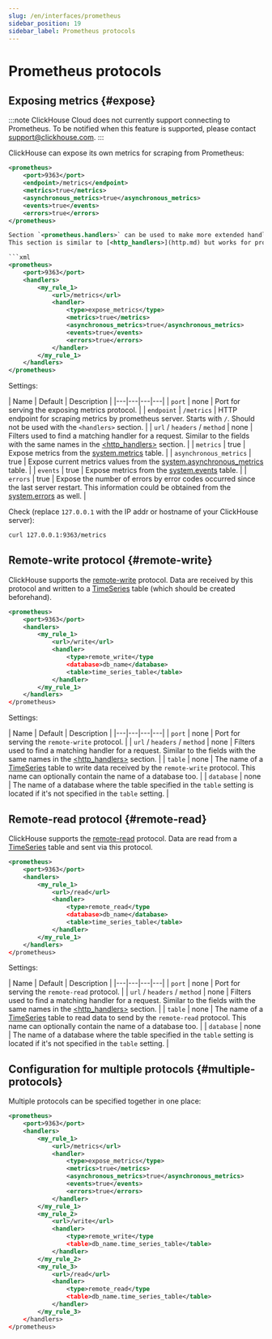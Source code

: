 ```yaml
---
slug: /en/interfaces/prometheus
sidebar_position: 19
sidebar_label: Prometheus protocols
---
```


# Prometheus protocols

## Exposing metrics {#expose}

:::note
ClickHouse Cloud does not currently support connecting to Prometheus. To be notified when this feature is supported, please contact support@clickhouse.com.
:::

ClickHouse can expose its own metrics for scraping from Prometheus:

```xml
<prometheus>
    <port>9363</port>
    <endpoint>/metrics</endpoint>
    <metrics>true</metrics>
    <asynchronous_metrics>true</asynchronous_metrics>
    <events>true</events>
    <errors>true</errors>
</prometheus>

Section `<prometheus.handlers>` can be used to make more extended handlers.
This section is similar to [<http_handlers>](http.md) but works for prometheus protocols:

```xml
<prometheus>
    <port>9363</port>
    <handlers>
        <my_rule_1>
            <url>/metrics</url>
            <handler>
                <type>expose_metrics</type>
                <metrics>true</metrics>
                <asynchronous_metrics>true</asynchronous_metrics>
                <events>true</events>
                <errors>true</errors>
            </handler>
        </my_rule_1>
    </handlers>
</prometheus>
```

Settings:

| Name | Default | Description |
|---|---|---|---|
| `port` | none | Port for serving the exposing metrics protocol. |
| `endpoint` | `/metrics` | HTTP endpoint for scraping metrics by prometheus server. Starts with `/`. Should not be used with the `<handlers>` section. |
| `url` / `headers` / `method` | none | Filters used to find a matching handler for a request. Similar to the fields with the same names in the [<http_handlers>](http.md) section. |
| `metrics` | true | Expose metrics from the [system.metrics](../operations/system-tables/metrics.md) table. |
| `asynchronous_metrics` | true | Expose current metrics values from the [system.asynchronous_metrics](../operations/system-tables/asynchronous_metrics.md) table. |
| `events` | true | Expose metrics from the [system.events](../operations/system-tables/events.md) table. |
| `errors` | true | Expose the number of errors by error codes occurred since the last server restart. This information could be obtained from the [system.errors](../operations/system-tables/errors.md) as well. |

Check (replace `127.0.0.1` with the IP addr or hostname of your ClickHouse server):

```bash
curl 127.0.0.1:9363/metrics
```

## Remote-write protocol {#remote-write}

ClickHouse supports the [remote-write](https://prometheus.io/docs/specs/remote_write_spec/) protocol.
Data are received by this protocol and written to a [TimeSeries](../engines/table-engines/integrations/time-series.md) table
(which should be created beforehand).

```xml
<prometheus>
    <port>9363</port>
    <handlers>
        <my_rule_1>
            <url>/write</url>
            <handler>
                <type>remote_write</type
                <database>db_name</database>
                <table>time_series_table</table>
            </handler>
        </my_rule_1>
    </handlers>
</prometheus>
```

Settings:

| Name | Default | Description |
|---|---|---|---|
| `port` | none | Port for serving the `remote-write` protocol. |
| `url` / `headers` / `method` | none | Filters used to find a matching handler for a request. Similar to the fields with the same names in the [<http_handlers>](http.md) section. |
| `table` | none | The name of a [TimeSeries](../engines/table-engines/integrations/time-series.md) table to write data received by the `remote-write` protocol. This name can optionally contain the name of a database too. |
| `database` | none | The name of a database where the table specified in the `table` setting is located if it's not specified in the `table` setting. |

## Remote-read protocol {#remote-read}

ClickHouse supports the [remote-read](https://prometheus.io/docs/prometheus/latest/querying/remote_read_api/) protocol.
Data are read from a [TimeSeries](../engines/table-engines/integrations/time-series.md) table and sent via this protocol.

```xml
<prometheus>
    <port>9363</port>
    <handlers>
        <my_rule_1>
            <url>/read</url>
            <handler>
                <type>remote_read</type
                <database>db_name</database>
                <table>time_series_table</table>
            </handler>
        </my_rule_1>
    </handlers>
</prometheus>
```

Settings:

| Name | Default | Description |
|---|---|---|---|
| `port` | none | Port for serving the `remote-read` protocol. |
| `url` / `headers` / `method` | none | Filters used to find a matching handler for a request. Similar to the fields with the same names in the [<http_handlers>](http.md) section. |
| `table` | none | The name of a [TimeSeries](../engines/table-engines/integrations/time-series.md) table to read data to send by the `remote-read` protocol. This name can optionally contain the name of a database too. |
| `database` | none | The name of a database where the table specified in the `table` setting is located if it's not specified in the `table` setting. |

## Configuration for multiple protocols {#multiple-protocols}

Multiple protocols can be specified together in one place:

```xml
<prometheus>
    <port>9363</port>
    <handlers>
        <my_rule_1>
            <url>/metrics</url>
            <handler>
                <type>expose_metrics</type>
                <metrics>true</metrics>
                <asynchronous_metrics>true</asynchronous_metrics>
                <events>true</events>
                <errors>true</errors>
            </handler>
        </my_rule_1>
        <my_rule_2>
            <url>/write</url>
            <handler>
                <type>remote_write</type
                <table>db_name.time_series_table</table>
            </handler>
        </my_rule_2>
        <my_rule_3>
            <url>/read</url>
            <handler>
                <type>remote_read</type
                <table>db_name.time_series_table</table>
            </handler>
        </my_rule_3>
    </handlers>
</prometheus>
```

